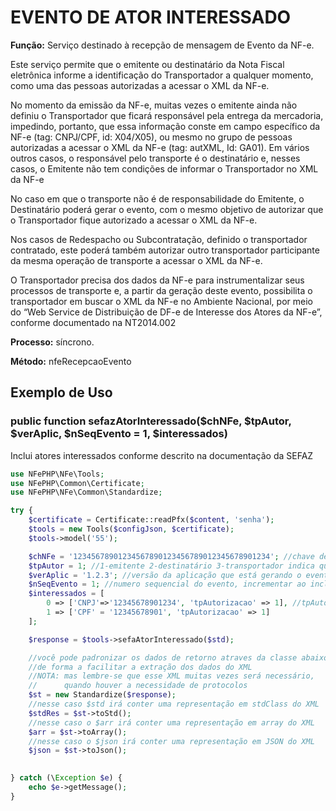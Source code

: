 # EVENTO DE ATOR INTERESSADO

**Função:** Serviço destinado à recepção de mensagem de Evento da NF-e.

Este serviço permite que o emitente ou destinatário da Nota Fiscal eletrônica informe a identificação do Transportador a qualquer momento, como uma das pessoas autorizadas a acessar o XML da NF-e.

No momento da emissão da NF-e, muitas vezes o emitente ainda não definiu o Transportador que ficará responsável pela entrega da mercadoria, impedindo, portanto, que essa informação conste em campo específico da NF-e (tag: CNPJ/CPF, id: X04/X05), ou mesmo no grupo de pessoas autorizadas a acessar o XML da NF-e (tag: autXML, Id: GA01). Em vários outros casos, o responsável pelo transporte é o destinatário e, nesses casos, o Emitente não tem condições de informar o Transportador no XML da NF-e

No caso em que o transporte não é de responsabilidade do Emitente, o Destinatário poderá gerar o evento, com o mesmo objetivo de autorizar que o Transportador fique autorizado a acessar o XML da NF-e. 

Nos casos de Redespacho ou Subcontratação, definido o transportador contratado, este poderá também autorizar outro transportador participante da mesma operação de transporte a acessar o XML da NF-e.

O Transportador precisa dos dados da NF-e para instrumentalizar seus processos de transporte e, a partir da geração deste evento, possibilita o transportador em buscar o XML da NF-e no Ambiente Nacional, por meio do “Web Service de Distribuição de DF-e de Interesse dos Atores da NF-e”, conforme documentado na NT2014.002

**Processo:** síncrono.

**Método:** nfeRecepcaoEvento

## Exemplo de Uso

### public function sefazAtorInteressado($chNFe, $tpAutor, $verAplic, $nSeqEvento = 1, $interessados)
Inclui atores interessados conforme descrito na documentação da SEFAZ

```php
use NFePHP\NFe\Tools;
use NFePHP\Common\Certificate;
use NFePHP\NFe\Common\Standardize;

try {
    $certificate = Certificate::readPfx($content, 'senha');
    $tools = new Tools($configJson, $certificate);
    $tools->model('55');

    $chNFe = '12345678901234567890123456789012345678901234'; //chave de 44 digitos da nota do fornecedor
    $tpAutor = 1; //1-emitente 2-destinatário 3-transportador indica quem está incluindo ou removendo atores
    $verAplic = '1.2.3'; //versão da aplicação que está gerando o evento
    $nSeqEvento = 1; //numero sequencial do evento, incrementar ao incluir outros ou remover
    $interessados = [
        0 => ['CNPJ'=>'12345678901234', 'tpAutorizacao' => 1], //tpAutorizacao  1-permite 0-não permite
        1 => ['CPF' = '12345678901', 'tpAutorizacao' => 1]
    ];

    $response = $tools->sefaAtorInteressado($std);

    //você pode padronizar os dados de retorno atraves da classe abaixo
    //de forma a facilitar a extração dos dados do XML
    //NOTA: mas lembre-se que esse XML muitas vezes será necessário, 
    //      quando houver a necessidade de protocolos
    $st = new Standardize($response);
    //nesse caso $std irá conter uma representação em stdClass do XML
    $stdRes = $st->toStd();
    //nesse caso o $arr irá conter uma representação em array do XML
    $arr = $st->toArray();
    //nesse caso o $json irá conter uma representação em JSON do XML
    $json = $st->toJson();
    

} catch (\Exception $e) {
    echo $e->getMessage();
}
```


